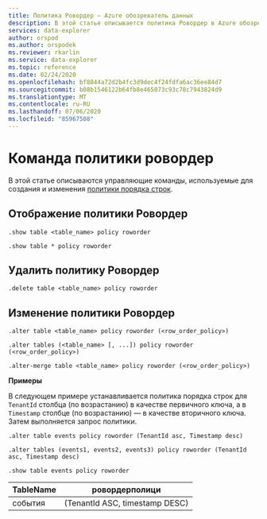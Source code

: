 ```yaml
---
title: Политика Ровордер — Azure обозреватель данных
description: В этой статье описывается политика Ровордер в Azure обозреватель данных.
services: data-explorer
author: orspod
ms.author: orspodek
ms.reviewer: rkarlin
ms.service: data-explorer
ms.topic: reference
ms.date: 02/24/2020
ms.openlocfilehash: bf8844a72d2b4fc3d9dec4f24fdfa6ac36ee84d7
ms.sourcegitcommit: b08b1546122b64fb8e465073c93c78c7943824d9
ms.translationtype: MT
ms.contentlocale: ru-RU
ms.lasthandoff: 07/06/2020
ms.locfileid: "85967508"
---
```

# <a name="roworder-policy-command"></a>Команда политики ровордер

В этой статье описываются управляющие команды, используемые для создания и изменения [политики порядка строк](../management/roworderpolicy.md).

## <a name="show-roworder-policy"></a>Отображение политики Ровордер

```kusto
.show table <table_name> policy roworder

.show table * policy roworder
```

## <a name="delete-roworder-policy"></a>Удалить политику Ровордер

```kusto
.delete table <table_name> policy roworder
```

## <a name="alter-roworder-policy"></a>Изменение политики Ровордер

```kusto
.alter table <table_name> policy roworder (<row_order_policy>)

.alter tables (<table_name> [, ...]) policy roworder (<row_order_policy>)

.alter-merge table <table_name> policy roworder (<row_order_policy>)
```

**Примеры** 

В следующем примере устанавливается политика порядка строк для `TenantId` столбца (по возрастанию) в качестве первичного ключа, а в `Timestamp` столбце (по возрастанию) — в качестве вторичного ключа. Затем выполняется запрос политики.

```kusto
.alter table events policy roworder (TenantId asc, Timestamp desc)

.alter tables (events1, events2, events3) policy roworder (TenantId asc, Timestamp desc)

.show table events policy roworder 
```

|TableName|ровордерполици| 
|---|---|
|события|(TenantId ASC, timestamp DESC)|
